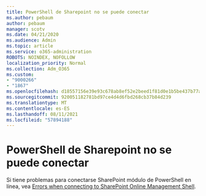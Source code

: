 ```yaml
---
title: PowerShell de Sharepoint no se puede conectar
ms.author: pebaum
author: pebaum
manager: scotv
ms.date: 04/21/2020
ms.audience: Admin
ms.topic: article
ms.service: o365-administration
ROBOTS: NOINDEX, NOFOLLOW
localization_priority: Normal
ms.collection: Adm_O365
ms.custom:
- "9000266"
- "1867"
ms.openlocfilehash: d18557156e39e93c678ab8ef52e2beed1f81d0e1b5be437b77a3fdca34f3d353
ms.sourcegitcommit: 920051182781bd97ce4d4d6fbd268cb37b84d239
ms.translationtype: MT
ms.contentlocale: es-ES
ms.lasthandoff: 08/11/2021
ms.locfileid: "57894188"
---
```

# <a name="sharepoint-powershell-unable-to-connect"></a>PowerShell de Sharepoint no se puede conectar

Si tiene problemas para conectarse SharePoint módulo de PowerShell en línea, vea [Errors when connecting to SharePoint Online Management Shell](https://docs.microsoft.com/sharepoint/troubleshoot/administration/errors-connecting-to-management-shell).
